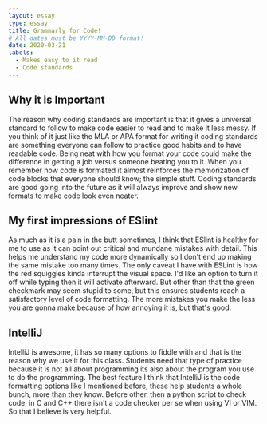 ```yaml
---
layout: essay
type: essay
title: Grammarly for Code!
# All dates must be YYYY-MM-DD format!
date: 2020-03-21
labels:
  - Makes easy to it read
  - Code standards
---
```


## Why it is Important

The reason why coding standards are important is that it gives a universal standard to follow to make code easier to read and to make it less messy. If you think of it just like the MLA or APA format for writing it coding standards are something everyone can follow to practice good habits and to have readable code. Being neat with how you format your code could make the difference in getting a job versus someone beating you to it. When you remember how code is formated it almost reinforces the memorization of code blocks that everyone should know; the simple stuff. Coding standards are good going into the future as it will always improve and show new formats to make code look even neater. 

## My first impressions of ESlint

As much as it is a pain in the butt sometimes, I think that ESlint is healthy for me to use as it can point out critical and mundane mistakes with detail. This helps me understand my code more dynamically so I don't end up making the same mistake too many times. The only caveat I have with ESLint is how the red squiggles kinda interrupt the visual space. I'd like an option to turn it off while typing then it will activate afterward. But other than that the green checkmark may seem stupid to some, but this ensures students reach a satisfactory level of code formatting. The more mistakes you make the less you are gonna make because of how annoying it is, but that's good. 

## IntelliJ

IntelliJ is awesome, it has so many options to fiddle with and that is the reason why we use it for this class. Students need that type of practice because it is not all about programming its also about the program you use to do the programming. The best feature I think that IntelliJ is the code formatting options like I mentioned before, these help students a whole bunch, more than they know. Before other, then a python script to check code, in C and C++ there isn't a code checker per se when using VI or VIM. So that I believe is very helpful.  


